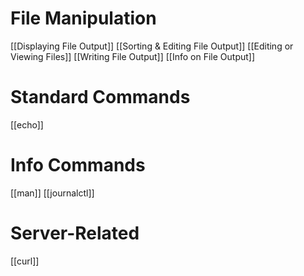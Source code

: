 # File Manipulation
[[Displaying File Output]]
[[Sorting & Editing File Output]]
[[Editing or Viewing Files]]
[[Writing File Output]]
[[Info on File Output]]

# Standard Commands
[[echo]]

# Info Commands
[[man]]
[[journalctl]]

# Server-Related
[[curl]]